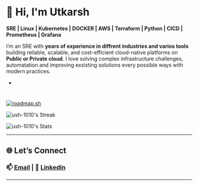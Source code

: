 # 👋 Hi, I'm Utkarsh
**SRE | Linux | Kubernetes | DOCKER |  AWS | Terraform | Python | CICD | Prometheus | Grafana**

I’m an SRE with **years of experience in diffrent industries and varios tools** building reliable, scalable, and cost-efficient cloud-native platforms on **Public or Private cloud**.
I love solving complex infrastructure challenges, automatation and improving exsisting solutions every possible ways with modern practices.

-
#
[![roadmap.sh](https://roadmap.sh/card/wide/67b62c1098abd86c99843111?variant=dark&roadmaps=devops%2Ckubernetes%2Cterraform)](https://roadmap.sh)

![ush-1010's Streak](https://github-readme-streak-stats.herokuapp.com/?user=ush-1010&theme=tokyonight&hide_border=false)

![ush-1010's Stats](https://github-readme-stats.vercel.app/api?username=ush-1010&theme=tokyonight&show_icons=true&hide_border=false&count_private=false)

---


## 🌐 Let’s Connect  
### 📫 [Email](mailto:utkrm24@gmail.com) | 💼 [LinkedIn](www.linkedin.com/in/utkarsh-sre)
---
